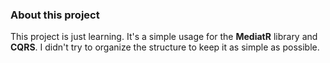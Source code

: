 
### About this project

This project is just learning. It's a simple usage for the **MediatR** library and **CQRS**. 
I didn't try to organize the structure to keep it as simple as possible.
